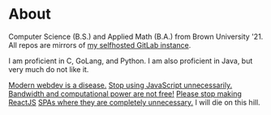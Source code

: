 # About

Computer Science (B.S.) and Applied Math (B.A.) from Brown University '21. All repos are mirrors of [my selfhosted GitLab instance](https://git.geraldwu.com/gerald).

I am proficient in C, GoLang, and Python. I am also proficient in Java, but very much do not like it.

[Modern webdev is a disease.](https://blog.geraldwu.com/a-new-website) [Stop using JavaScript unnecessarily.](https://idlewords.com/talks/website_obesity.htm) [Bandwidth and computational power are not free!](https://danluu.com/web-bloat/) [Please stop making ReactJS](https://dev.to/ender_minyard/why-you-should-stop-using-react-g7c) [SPAs where they are completely unnecessary.](https://macwright.com/2020/05/10/spa-fatigue.html) I will die on this hill.
